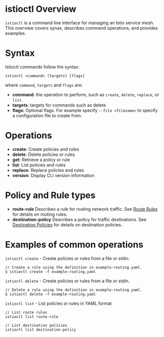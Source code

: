# istioctl Overview

`istioctl` is a command line interface for managing an Istio service mesh.  This overview covers
synax, describes command operations, and provides examples.

# Syntax

Istioctl commands follow the syntax:

```
istioctl <command> [targets] [flags]
```

where `command`, `targets` and `flags` are:

* **command**: the operation to perform, such as `create`, `delete`, `replace`, or `list`.
* **targets**: targets for commands such as delete
* **flags**: Optional flags.  For example specify `--file <filename>` to specify a configuration file to create from.

# Operations

* **create**: Create policies and rules
* **delete**: Delete policies or rules
* **get**: Retrieve a policy or rule
* **list**: List policies and rules
* **replace**: Replace policies and rules
* **version**: Display CLI version information

# Policy and Rule types

* **route-rule** Describes a rule for routing network traffic.  See [Route Rules](rule-dsl.md#route-rules) for details on routing rules.
* **destination-policy** Describes a policy for traffic destinations.  See [Destination Policies](rule-dsl.md#destination-policies) for details on destination policies.

# Examples of common operations

`istioctl create` - Create policies or rules from a file or stdin.

```
// Create a rule using the definition in example-routing.yaml.
$ istioctl create -f example-routing.yaml
```

`istioctl delete` - Create policies or rules from a file or stdin.

```
// Delete a rule using the definition in example-routing.yaml.
$ istioctl delete -f example-routing.yaml
```

`istioctl list` - List policies or rules in YAML format

```
// List route rules
istioctl list route-rule

// List destination policies
istioctl list destination-policy
```
